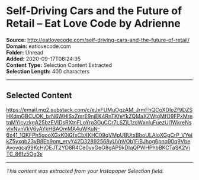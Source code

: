# Self-Driving Cars and the Future of Retail – Eat Love Code by Adrienne

**Source:** http://eatlovecode.com/self-driving-cars-and-the-future-of-retail/  
**Domain:** eatlovecode.com  
**Folder:** Unread  
**Added:** 2020-09-17T08:24:35  
**Content Type:** Selection Content Extracted  
**Selection Length:** 400 characters  


---

## Selected Content

https://email.mg2.substack.com/c/eJxFUMuOgzAM_JrmFhQCoXDIoZf9DZSHKdmGBCUOK_brN6WHlSxZmrE9njEK4RnTKfeYkZQMaXZWtgMfO9FPxMretqMYicvzkgA25bzEVIDsRXtnFLoYrg3GuCCr7LSZjL1zoWxnluFuezUI1WkreNsvIyNvnVkV6yAYkHBAOmMA4uWKuN-6x41_1QKFPh5gooXGxK0iGfxCbXKHC09qVMpUBUtxBboULAloXGgCrP_VYeIkZ5yxqb23vB8Eb9om_ervY42D32892568yUVnVOb1FiBJhog6pnq90q9VbeAvovqca99KcHjOEJT2YD8R4Ce0yxGeO8gAP9kDIqQPWHPhbBKCTaSK2VjTC_86fz5Og3s

---

*This content was extracted from your Instapaper Selection field.*